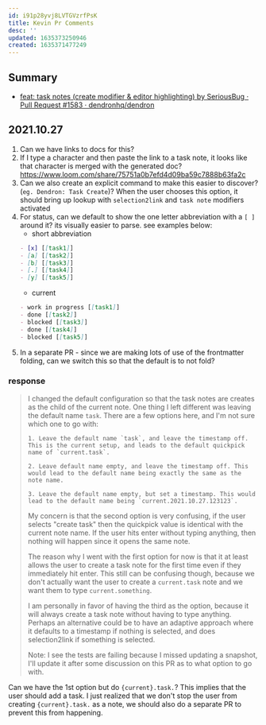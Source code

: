 ```yaml
---
id: i91p28yvj8LVTGVzrfPsK
title: Kevin Pr Comments
desc: ''
updated: 1635373250946
created: 1635371477249
---
```


## Summary
- [feat: task notes (create modifier & editor highlighting) by SeriousBug · Pull Request #1583 · dendronhq/dendron](https://github.com/dendronhq/dendron/pull/1583)

## 2021.10.27

1. Can we have links to docs for this? 
1. If I type a character and then paste the link to a task note, it looks like that character is merged with the generated doc? https://www.loom.com/share/75751a0b7efd4d09ba59c7888b63fa2c
1. Can we also create an explicit command to make this easier to discover? (`eg. Dendron: Task Create`)? When the user chooses this option, it should bring up lookup with `selection2link` and `task note` modifiers activated
1. For status, can we default to show the one letter abbreviation with a `[ ]` around it? its visually easier to parse. see examples below:
    - short abbreviation
    ```md
    - [x] [[task1]]
    - [a] [[task2]]
    - [b] [[task3]]
    - [.] [[task4]]
    - [y] [[task5]]
    ```
    - current
    ```md
    - work in progress [[task1]]
    - done [[task2]]
    - blocked [[task3]]
    - done [[task4]]
    - blocked [[task5]]
    ```
4. In a separate PR - since we are making lots of use of the frontmatter folding, can we switch this so that the default is to not fold?


### response
> I changed the default configuration so that the task notes are creates as the child of the current note. One thing I left different was leaving the default name `task`. There are a few options here, and I'm not sure which one to go with:
> 
>     1. Leave the default name `task`, and leave the timestamp off. This is the current setup, and leads to the default quickpick name of `current.task`.
> 
>     2. Leave default name empty, and leave the timestamp off. This would lead to the default name being exactly the same as the note name.
> 
>     3. Leave the default name empty, but set a timestamp. This would lead to the default name being `current.2021.10.27.123123`.
> 
> 
> My concern is that the second option is very confusing, if the user selects "create task" then the quickpick value is identical with the current note name. If the user hits enter without typing anything, then nothing will happen since it opens the same note.
> 
> The reason why I went with the first option for now is that it at least allows the user to create a task note for the first time even if they immediately hit enter. This still can be confusing though, because we don't actually want the user to create a `current.task` note and we want them to type `current.something`.
> 
> I am personally in favor of having the third as the option, because it will always create a task note without having to type anything. Perhaps an alternative could be to have an adaptive approach where it defaults to a timestamp if nothing is selected, and does selection2link if something is selected.
> 
> Note: I see the tests are failing because I missed updating a snapshot, I'll update it after some discussion on this PR as to what option to go with.

Can we have the 1st option but do `{current}.task.`? This implies that the user should add a task. I just realized that we don't stop the user from creating `{current}.task.` as a note, we should also do a separate PR to prevent this from happening.

